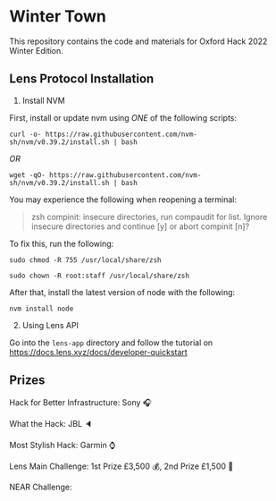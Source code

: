 # Winter Town

This repository contains the code and materials for Oxford Hack 2022 Winter Edition.

## Lens Protocol Installation
1. Install NVM

First, install or update nvm using *ONE* of the following scripts:
```
curl -o- https://raw.githubusercontent.com/nvm-sh/nvm/v0.39.2/install.sh | bash
```
*OR*
```
wget -qO- https://raw.githubusercontent.com/nvm-sh/nvm/v0.39.2/install.sh | bash
```
You may experience the following when reopening a terminal:
> zsh compinit: insecure directories, run compaudit for list.
> Ignore insecure directories and continue [y] or abort compinit [n]?

To fix this, run the following:
```
sudo chmod -R 755 /usr/local/share/zsh
```
```
sudo chown -R root:staff /usr/local/share/zsh
```

After that, install the latest version of node with the following:
```
nvm install node
```

2. Using Lens API

Go into the `lens-app` directory and follow the tutorial on https://docs.lens.xyz/docs/developer-quickstart

## Prizes
Hack for Better Infrastructure: Sony :headphones:

What the Hack: JBL :speaker:

Most Stylish Hack: Garmin :watch:

Lens Main Challenge: 1st Prize £3,500 :moneybag:, 2nd Prize £1,500 :money_with_wings:

NEAR Challenge: 
